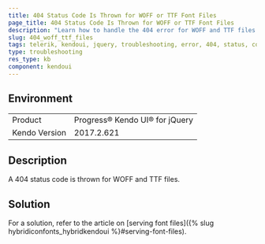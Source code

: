 ```yaml
---
title: 404 Status Code Is Thrown for WOFF or TTF Font Files
page_title: 404 Status Code Is Thrown for WOFF or TTF Font Files
description: "Learn how to handle the 404 error for WOFF and TTF files in Kendo UI for jQuery."
slug: 404_woff_ttf_files
tags: telerik, kendoui, jquery, troubleshooting, error, 404, status, code, thrown, woff, ttf, files 
type: troubleshooting
res_type: kb
component: kendoui
---
```


## Environment

<table>
 <tr>
  <td>Product</td>
  <td>Progress® Kendo UI® for jQuery</td>
 </tr>
 <tr>
  <td>Kendo Version</td>
  <td>2017.2.621</td>
 </tr>
</table>

## Description 

A 404 status code is thrown for WOFF and TTF files.

## Solution

For a solution, refer to the article on [serving font files]({% slug hybridiconfonts_hybridkendoui %}#serving-font-files).

